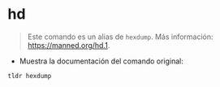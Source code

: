 # hd

> Este comando es un alias de `hexdump`.
> Más información: <https://manned.org/hd.1>.

- Muestra la documentación del comando original:

`tldr hexdump`
